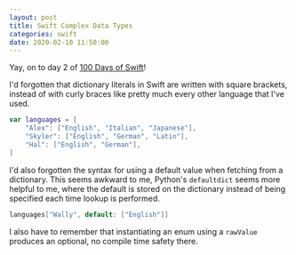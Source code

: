 ```yaml
---
layout: post
title: Swift Complex Data Types
categories: swift
date: 2020-02-10 11:50:00
---
```


Yay, on to day 2 of [100 Days of Swift](https://www.hackingwithswift.com/100)!

I'd forgotten that dictionary literals in Swift are written with square brackets, instead of with curly braces like pretty much every other language that I've used.

```swift
var languages = [
	"Alex": ["English", "Italian", "Japanese"],
	"Skyler": ["English", "German", "Latin"],
	"Hal": ["English", "German"],
]
```

I'd also forgotten the syntax for using a default value when fetching from a dictionary. This seems awkward to me, Python's `defaultdict` seems more helpful to me, where the default is stored on the dictionary instead of being specified each time lookup is performed.

```swift
languages["Wally", default: ["English"]]
```

I also have to remember that instantiating an enum using a `rawValue` produces an optional, no compile time safety there.
